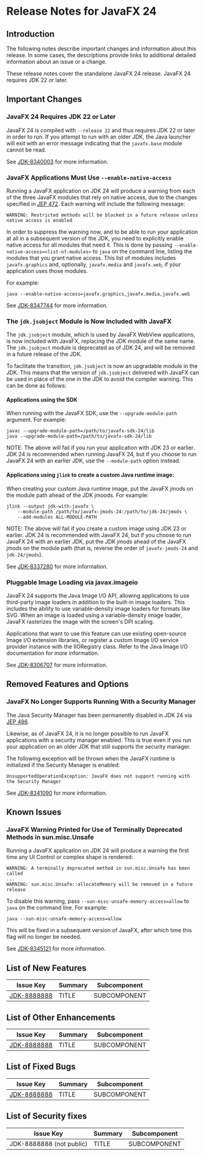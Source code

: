# Release Notes for JavaFX 24

## Introduction

The following notes describe important changes and information about this release. In some cases, the descriptions provide links to additional detailed information about an issue or a change.

These release notes cover the standalone JavaFX 24 release. JavaFX 24 requires JDK 22 or later.

## Important Changes

### JavaFX 24 Requires JDK 22 or Later

JavaFX 24 is compiled with `--release 22` and thus requires JDK 22 or later in order to run. If you attempt to run with an older JDK, the Java launcher will exit with an error message indicating that the `javafx.base` module cannot be read.

See [JDK-8340003](https://bugs.openjdk.org/browse/JDK-8340003) for more information.

### JavaFX Applications Must Use `--enable-native-access`

Running a JavaFX application on JDK 24 will produce a warning from each of the three JavaFX modules that rely on native access, due to the changes specified in [JEP 472](https://openjdk.org/jeps/472). Each warning will include the following message:

```
WARNING: Restricted methods will be blocked in a future release unless native access is enabled
```

In order to suppress the warning now, and to be able to run your application at all in a subsequent version of the JDK, you need to explicitly enable native access for all modules that need it. This is done by passing `--enable-native-access=<list-of-modules>` to `java` on the command line, listing the modules that you grant native access. This list of modules includes `javafx.graphics` and, optionally, `javafx.media` and `javafx.web`, if your application uses those modules.

For example:

```
java --enable-native-access=javafx.graphics,javafx.media,javafx.web
```

See [JDK-8347744](https://bugs.openjdk.org/browse/JDK-8347744) for more information.

### The `jdk.jsobject` Module is Now Included with JavaFX

The `jdk.jsobject` module, which is used by JavaFX WebView applications, is now included with JavaFX, replacing the JDK module of the same name. The `jdk.jsobject` module is deprecated as of JDK 24, and will be removed in a future release of the JDK.

To facilitate the transition, `jdk.jsobject` is now an upgradable module in the JDK. This means that the version of `jdk.jsobject` delivered with JavaFX can be used in place of the one in the JDK to avoid the compiler warning. This can be done as follows:

#### Applications using the SDK

When running with the JavaFX SDK, use the `--upgrade-module-path` argument. For example:

```
javac --upgrade-module-path=/path/to/javafx-sdk-24/lib
java --upgrade-module-path=/path/to/javafx-sdk-24/lib
```

NOTE: The above will fail if you run your application with JDK 23 or earlier. JDK 24 is recommended when running JavaFX 24, but if you choose to run JavaFX 24 with an earlier JDK, use the `--module-path` option instead.

#### Applications using `jlink` to create a custom Java runtime image:

When creating your custom Java runtime image, put the JavaFX jmods on the module path ahead of the JDK jmoods. For example:

```
jlink --output jdk-with-javafx \
    --module-path /path/to/javafx-jmods-24:/path/to/jdk-24/jmods \
    --add-modules ALL-MODULE-PATH
```

NOTE: The above will fail if you create a custom image using JDK 23 or earlier. JDK 24 is recommended with JavaFX 24, but if you choose to run JavaFX 24 with an earlier JDK, put the JDK jmods ahead of the JavaFX jmods on the module path (that is, reverse the order of `javafx-jmods-24` and `jdk-24/jmods`).

See [JDK-8337280](https://bugs.openjdk.org/browse/JDK-8337280) for more information.

### Pluggable Image Loading via javax.imageio

JavaFX 24 supports the Java Image I/O API, allowing applications to use third-party image loaders in addition to the built-in image loaders. This includes the ability to use variable-density image loaders for formats like SVG. When an image is loaded using a variable-density image loader, JavaFX rasterizes the image with the screen's DPI scaling.

Applications that want to use this feature can use existing open-source Image I/O extension libraries, or register a custom Image I/O service provider instance with the IIORegistry class. Refer to the Java Image I/O documentation for more information.

See [JDK-8306707](https://bugs.openjdk.org/browse/JDK-8306707) for more information.

## Removed Features and Options

### JavaFX No Longer Supports Running With a Security Manager

The Java Security Manager has been permanently disabled in JDK 24 via [JEP 486](https://openjdk.org/jeps/486).

Likewise, as of JavaFX 24, it is no longer possible to run JavaFX applications with a security manager enabled. This is true even if you run your application on an older JDK that still supports the security manager.

The following exception will be thrown when the JavaFX runtime is initialized if the Security Manager is enabled:

```
UnsupportedOperationException: JavaFX does not support running with the Security Manager
```

See [JDK-8341090](https://bugs.openjdk.org/browse/JDK-8341090) for more information.

## Known Issues

### JavaFX Warning Printed for Use of Terminally Deprecated Methods in sun.misc.Unsafe

Running a JavaFX application on JDK 24 will produce a warning the first time any UI Control or complex shape is rendered:

```
WARNING: A terminally deprecated method in sun.misc.Unsafe has been called
...
WARNING: sun.misc.Unsafe::allocateMemory will be removed in a future release
```

To disable this warning, pass `--sun-misc-unsafe-memory-access=allow` to `java` on the command line. For example:

```
java --sun-misc-unsafe-memory-access=allow
```

This will be fixed in a subsequent version of JavaFX, after which time this flag will no longer be needed.

See [JDK-8345121](https://bugs.openjdk.org/browse/JDK-8345121) for more information.

## List of New Features

Issue Key | Summary | Subcomponent
--------- | ------- | ------------
[JDK-8888888](https://bugs.openjdk.org/browse/JDK-8888888) | TITLE | SUBCOMPONENT

## List of Other Enhancements

Issue Key | Summary | Subcomponent
--------- | ------- | ------------
[JDK-8888888](https://bugs.openjdk.org/browse/JDK-8888888) | TITLE | SUBCOMPONENT

## List of Fixed Bugs

Issue Key | Summary | Subcomponent
--------- | ------- | ------------
[JDK-8888888](https://bugs.openjdk.org/browse/JDK-8888888) | TITLE | SUBCOMPONENT

## List of Security fixes

Issue Key | Summary | Subcomponent
--------- | ------- | ------------
JDK-8888888 (not public) | TITLE | SUBCOMPONENT
